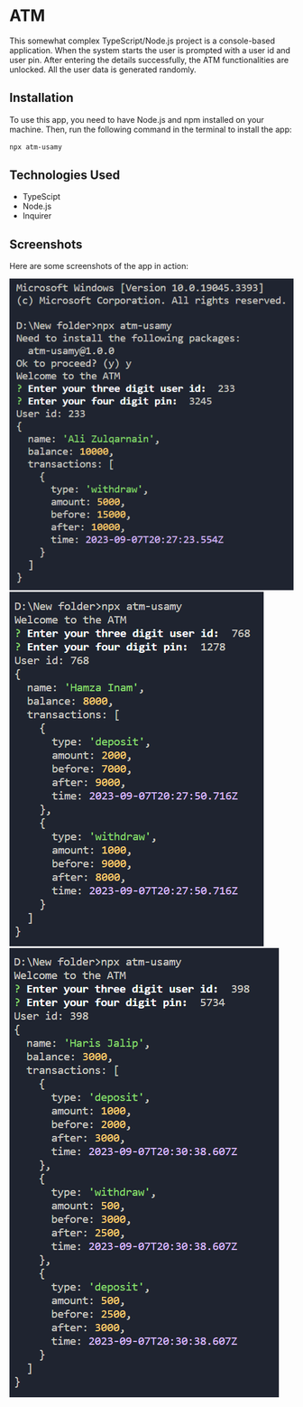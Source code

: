 # ATM

This somewhat complex TypeScript/Node.js project is a console-based application. When the system starts the user is prompted with a user id and user pin. After entering the details successfully, the ATM functionalities are unlocked. All the user data is generated randomly.

## Installation

To use this app, you need to have Node.js and npm installed on your machine. Then, run the following command in the terminal to install the app:

```bash
npx atm-usamy
```

## Technologies Used

- TypeScipt
- Node.js
- Inquirer

## Screenshots

Here are some screenshots of the app in action:

![Alt text](image.png)
![Alt text](image-1.png)
![Alt text](image-2.png)
